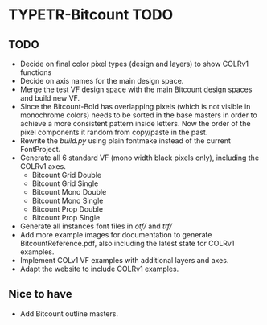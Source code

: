 # TYPETR-Bitcount TODO

## TODO

* Decide on final color pixel types (design and layers) to show COLRv1 functions
* Decide on axis names for the main design space.
* Merge the test VF design space with the main Bitcount design spaces and build new VF.
* Since the Bitcount-Bold has overlapping pixels (which is not visible in monochrome colors) needs to be sorted in the base masters in order to achieve a more consistent pattern inside letters. Now the order of the pixel components it random from copy/paste in the past.
* Rewrite the *build.py* using plain fontmake instead of the current FontProject.
* Generate all 6 standard VF (mono width black pixels only), including the COLRv1 axes.
	* Bitcount Grid Double
	* Bitcount Grid Single
	* Bitcount Mono Double
	* Bitcount Mono Single
	* Bitcount Prop Double
	* Bitcount Prop Single
* Generate all instances font files in *otf/* and *ttf/*
* Add more example images for documentation to generate BitcountReference.pdf, also including the latest state for COLRv1 examples.
* Implement COLv1 VF examples with additional layers and axes.
* Adapt the website to include COLRv1 examples.

## Nice to have

* Add Bitcount outline masters.

